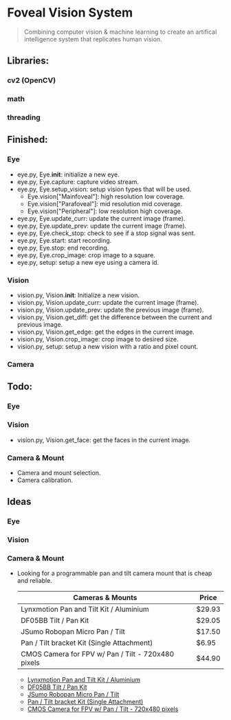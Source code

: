 # Foveal Vision System
> Combining computer vision & machine learning to create an artifical intelligence system that replicates human vision.

## Libraries:
### cv2 (OpenCV)
### math
### threading

## Finished:
### Eye
* eye.py, Eye.__init__: initialize a new eye.
* eye.py, Eye.capture: capture video stream.
* eye.py, Eye.setup\_vision: setup vision types that will be used.
  * Eye.vision["Mainfoveal"]: high resolution low coverage.
  * Eye.vision["Parafoveal"]: mid resolution mid coverage.
  * Eye.vision["Peripheral"]: low resolution high coverage.
* eye.py, Eye.update\_curr: update the current image (frame).
* eye.py, Eye.update\_prev: update the current image (frame).
* eye.py, Eye.check\_stop: check to see if a stop signal was sent.
* eye.py, Eye.start: start recording.
* eye.py, Eye.stop: end recording.
* eye.py, Eye.crop\_image: crop image to a square.
* eye.py, setup: setup a new eye using a camera id.
### Vision
* vision.py, Vision.__init__: Initialize a new vision.
* vision.py, Vision.update\_curr: update the current image (frame).
* vision.py, Vision.update\_prev: update the previous image (frame).
* vision.py, Vision.get\_diff: get the difference between the current and previous image.
* vision.py, Vision.get\_edge: get the edges in the current image.
* vision.py, Vision.crop\_image: crop image to desired size.
* vision.py, setup: setup a new vision with a ratio and pixel count.
### Camera

## Todo:
### Eye
### Vision
* vision.py, Vision.get\_face: get the faces in the current image.
### Camera & Mount
* Camera and mount selection.
* Camera calibration.

## Ideas
### Eye
### Vision
### Camera & Mount
* Looking for a programmable pan and tilt camera mount that is cheap and reliable.

  | Cameras & Mounts                                   | Price  |
  | -------------------------------------------------- | ------ |
  | Lynxmotion Pan and Tilt Kit / Aluminium            | $29.93 |
  | DF05BB Tilt / Pan Kit                              | $29.05 |
  | JSumo Robopan Micro Pan / Tilt                     | $17.50 |
  | Pan / Tilt bracket Kit (Single Attachment)         | $6.95  |
  | CMOS Camera for FPV w/ Pan / Tilt - 720x480 pixels | $44.90 |

  * [Lynxmotion Pan and Tilt Kit / Aluminium](https://www.robotshop.com/en/lynxmotion-pan-and-tilt-kit-aluminium2.html)
  * [DF05BB Tilt / Pan Kit](https://www.robotshop.com/en/df05bb-tilt-pan-kit.html)
  * [JSumo Robopan Micro Pan / Tilt](https://www.robotshop.com/en/jsumo-robopan-micro-pan-tilt.html)
  * [Pan / Tilt bracket Kit (Single Attachment)](https://www.robotshop.com/en/pan-tilt-bracket-kit-single-attachment.html)
  * [CMOS Camera for FPV w/ Pan / Tilt - 720x480 pixels](https://www.robotshop.com/en/cmos-camera-fpv-pan-tilt-720x480-pixels.html)
